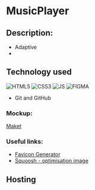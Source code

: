 # MusicPlayer

## Description:
- Adaptive
-

## Technology used

![HTML5](https://img.shields.io/badge/html5-%23E34F26.svg?style=for-the-badge&logo=html5&logoColor=white)
![CSS3](https://img.shields.io/badge/css3-%231572B6.svg?style=for-the-badge&logo=css3&logoColor=white) 
![JS](https://img.shields.io/badge/JS-JavaScript-blue?style=for-the-badge&logo=js&logoColor=white)
![FIGMA](https://img.shields.io/badge/Figma-F24E1E?style=for-the-badge&logo=figma&logoColor=white)
- Git and GitHub

### Mockup:
[Maket](https://www.figma.com/file/TVS3xYD0H0x56FZc2ulddY/METHED.MUSIC-(Intensive)?node-id=0%3A1&t=tjQlhkEuO8TX7mNx-0)

### Useful links:
- [Favicon Generator](https://realfavicongenerator.net/)
- [Squoosh - optimisation image](https://squoosh.app/)

## Hosting
 
